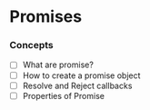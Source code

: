 # Promises

### Concepts

- [ ] What are promise?
- [ ] How to create a promise object
- [ ] Resolve and Reject callbacks
- [ ] Properties of Promise